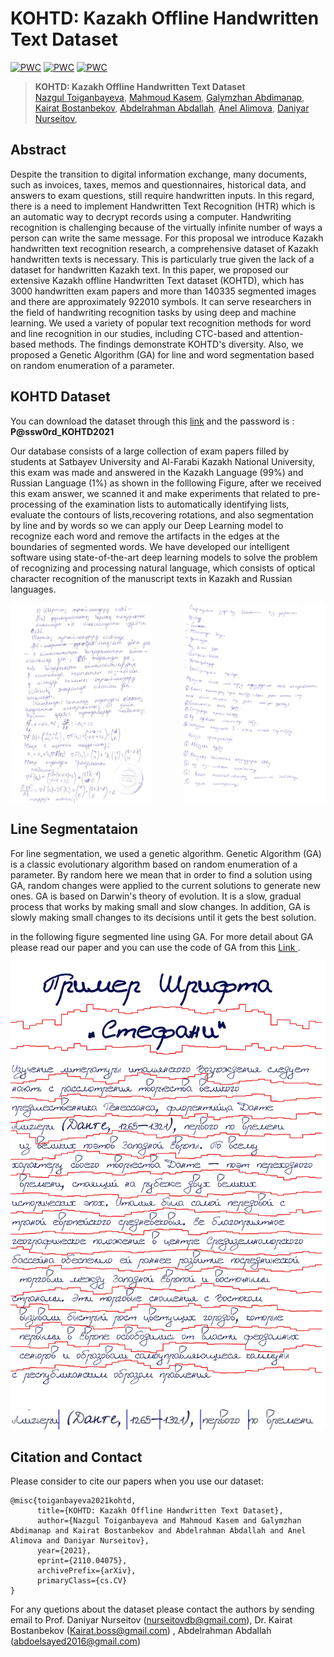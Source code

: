 # KOHTD: Kazakh Offline Handwritten Text Dataset
[![PWC](https://img.shields.io/badge/PyTorch-v1.8-red)](https://pytorch.org/)
[![PWC](https://img.shields.io/badge/Tensorflow-v2.3-red)](https://pytorch.org/)
[![PWC](https://img.shields.io/badge/KOHTD-v1.0-red)](https://pytorch.org/)





> **KOHTD: Kazakh Offline Handwritten Text Dataset**<br>
> [Nazgul Toiganbayeva](https://github.com/abdoelsayed2016), 
> [Mahmoud Kasem](),
> [Galymzhan Abdimanap](),
> [Kairat Bostanbekov](),
> [Abdelrahman Abdallah](https://github.com/abdoelsayed2016),
> [Anel Alimova](),
> [Daniyar Nurseitov](),
> <br>

    



## Abstract 
Despite the transition to digital information exchange, many documents, such as invoices, taxes, memos and questionnaires, historical data, and answers to exam questions, still require handwritten inputs. In this regard, there is a need to implement Handwritten Text Recognition (HTR) which is an automatic way to decrypt records using a computer. Handwriting recognition is challenging because of the virtually infinite number of ways a person can write the same message. For this proposal we introduce Kazakh handwritten text recognition research, a comprehensive dataset of Kazakh handwritten texts is necessary. This is particularly true given the lack of a dataset for handwritten Kazakh text. In this paper, we proposed our extensive Kazakh offline Handwritten Text dataset (KOHTD), which has 3000 handwritten exam papers and  more than 140335 segmented images and there are approximately 922010 symbols. It can serve researchers in the field of handwriting recognition tasks by using deep and machine learning. We used a variety of popular text recognition methods for word and line recognition in our studies, including CTC-based and attention-based methods. The findings demonstrate KOHTD's diversity. Also, we proposed a Genetic Algorithm (GA) for line and word segmentation based on random enumeration of a parameter.

## KOHTD Dataset

You can download the dataset through this  <a href="https://drive.google.com/drive/folders/1zOAOD_E7FWW9NrRAXSci0zmk30yqJS4o">link</a>  and the password is : <b> P@ssw0rd_KOHTD2021</b>

Our database consists of a large collection of exam papers filled by students at Satbayev University and Al-Farabi Kazakh National University, this exam was made and answered in the Kazakh Language (99%) and Russian Language (1%) as shown in the folllowing Figure, after we received this exam answer, we scanned it and make experiments that related to pre-processing of the examination lists to automatically identifying lists, evaluate the contours of lists,recovering rotations, and also segmentation by line and by words so we can apply our Deep Learning model to recognize each word and remove the artifacts in the edges at the boundaries of segmented words. We have developed our intelligent software using state-of-the-art deep learning models to solve the problem of recognizing and processing natural language, which consists of optical character recognition of the manuscript texts in Kazakh and Russian languages.

<img src="images/Exam1.png" width="45%" height="40%" align="left">
<img src="images/Exam2.png" width="45%" height="40%" align="right">

<br clear="left">



## Line Segmentataion 
For line segmentation, we used a genetic algorithm. Genetic Algorithm (GA) is a classic evolutionary algorithm based on random enumeration of a parameter. By random here we mean that in order to find a solution using GA, random changes were applied to the current solutions to generate new ones. GA is based on Darwin's theory of evolution. It is a slow, gradual process that works by making small and slow changes. In addition, GA is slowly making small changes to its decisions until it gets the best solution.

in the  following figure segmented line  using GA. For more detail about GA please read our paper and you can use the code of GA from this <a href="https://github.com/GalymzhanAbdimanap/GeneticAlgorithm"> Link </a>.


<img src="images/7_gen_line_last.jpg">
<img src="images/Segmentation of words.jpg">

## Citation and Contact
Please consider to cite our papers when you use our dataset:
```
@misc{toiganbayeva2021kohtd,
      title={KOHTD: Kazakh Offline Handwritten Text Dataset}, 
      author={Nazgul Toiganbayeva and Mahmoud Kasem and Galymzhan Abdimanap and Kairat Bostanbekov and Abdelrahman Abdallah and Anel Alimova and Daniyar Nurseitov},
      year={2021},
      eprint={2110.04075},
      archivePrefix={arXiv},
      primaryClass={cs.CV}
}
```


For any quetions about the dataset please contact the authors by sending email to Prof. Daniyar Nurseitov
([nurseitovdb@gmail.com](mailto:nurseitovdb@gmail.com)), Dr. Kairat Bostanbekov
([Kairat.boss@gmail.com](mailto:Kairat.boss@gmail.com)) , Abdelrahman Abdallah ([abdoelsayed2016@gmail.com](mailto:abdoelsayed2016@gmail.com)) 
